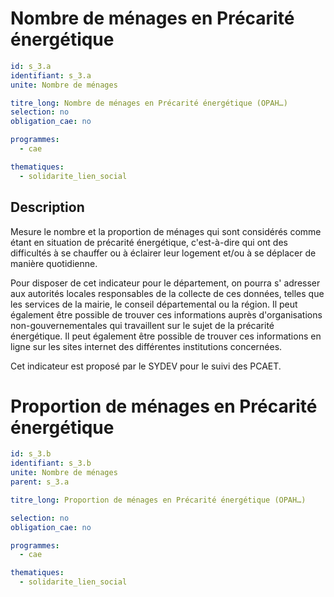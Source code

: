 # Nombre de ménages en Précarité énergétique
```yaml
id: s_3.a
identifiant: s_3.a
unite: Nombre de ménages

titre_long: Nombre de ménages en Précarité énergétique (OPAH…)
selection: no
obligation_cae: no

programmes:
  - cae

thematiques:
  - solidarite_lien_social
```
## Description
Mesure le nombre et la proportion de ménages qui sont considérés comme étant en situation de précarité énergétique, c'est-à-dire qui ont des difficultés à se chauffer ou à éclairer leur logement et/ou à se déplacer de manière quotidienne.

Pour disposer de cet indicateur pour le département, on pourra s' adresser aux autorités locales responsables de la collecte de ces données, telles que les services de la mairie, le conseil départemental ou la région. Il peut également être possible de trouver ces informations auprès d'organisations non-gouvernementales qui travaillent sur le sujet de la précarité énergétique. Il peut également être possible de trouver ces informations en ligne sur les sites internet des différentes institutions concernées.

Cet indicateur est proposé par le SYDEV pour le suivi des PCAET.

# Proportion de ménages en Précarité énergétique
```yaml
id: s_3.b
identifiant: s_3.b
unite: Nombre de ménages
parent: s_3.a

titre_long: Proportion de ménages en Précarité énergétique (OPAH…)

selection: no
obligation_cae: no

programmes:
  - cae

thematiques:
  - solidarite_lien_social
```
